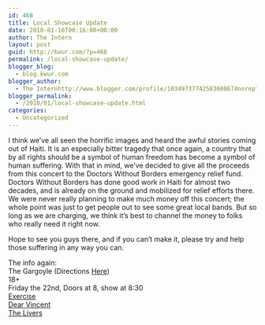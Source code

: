 ```yaml
---
id: 468
title: Local Showcase Update
date: 2010-01-16T00:16:00+00:00
author: The Intern
layout: post
guid: http://kwur.com/?p=468
permalink: /local-showcase-update/
blogger_blog:
  - blog.kwur.com
blogger_author:
  - The Internhttp://www.blogger.com/profile/10349737742583608674noreply@blogger.com
blogger_permalink:
  - /2010/01/local-showcase-update.html
categories:
  - Uncategorized
---
```

<div class="pf-content">
  <p>
    I think we’ve all seen the horrific images and heard the awful stories coming out of Haiti. It is an especially bitter tragedy that once again, a country that by all rights should be a symbol of human freedom has become a symbol of human suffering. With that in mind, we’ve decided to give all the proceeds from this concert to the Doctors Without Borders emergency relief fund. Doctors Without Borders has done good work in Haiti for almost two decades, and is already on the ground and mobilized for relief efforts there. We were never really planning to make much money off this concert; the whole point was just to get people out to see some great local bands. But so long as we are charging, we think it’s best to channel the money to folks who really need it right now.
  </p>
  
  <p>
    Hope to see you guys there, and if you can’t make it, please try and help those suffering in any way you can.
  </p>
  
  <p>
    The info again:<br />The Gargoyle (Directions <a href="http://studentunion.nts.wustl.edu/~gargoyle/">Here</a>)<br />18+<br />Friday the 22nd, Doors at 8, show at 8:30<br /><a href="http://www.myspace.com/exerciseaudio">Exercise</a><br /><a href="http://www.myspace.com/dearvincent">Dear Vincent</a><br /><a href="http://www.myspace.com/dependsonthelivers">The Livers</a>
  </p>
</div>